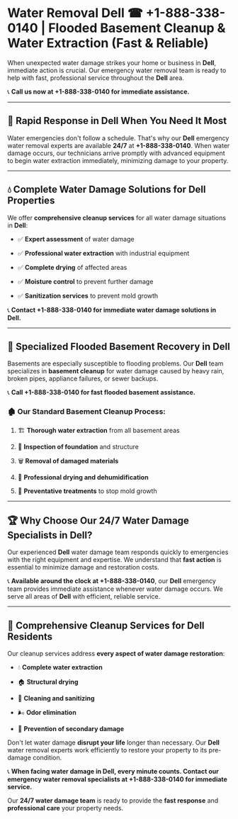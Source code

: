 # Water Removal Dell ☎ +1-888-338-0140 | Flooded Basement Cleanup & Water Extraction (Fast & Reliable)

When unexpected water damage strikes your home or business in **Dell**, immediate action is crucial. Our emergency water removal team is ready to help with fast, professional service throughout the **Dell** area. 

📞 **Call us now at +1-888-338-0140 for immediate assistance.**
---
## 🚀 Rapid Response in Dell When You Need It Most
Water emergencies don't follow a schedule. That's why our **Dell** emergency water removal experts are available **24/7** at **+1-888-338-0140**. When water damage occurs, our technicians arrive promptly with advanced equipment to begin water extraction immediately, minimizing damage to your property.
---
## 💧 Complete Water Damage Solutions for Dell Properties
We offer **comprehensive cleanup services** for all water damage situations in **Dell**:
- ✅ **Expert assessment** of water damage  
- ✅ **Professional water extraction** with industrial equipment  
- ✅ **Complete drying** of affected areas  
- ✅ **Moisture control** to prevent further damage  
- ✅ **Sanitization services** to prevent mold growth  
📞 **Contact +1-888-338-0140 for immediate water damage solutions in Dell.**
---
## 🌊 Specialized Flooded Basement Recovery in Dell
Basements are especially susceptible to flooding problems. Our **Dell** team specializes in **basement cleanup** for water damage caused by heavy rain, broken pipes, appliance failures, or sewer backups. 
📞 **Call +1-888-338-0140 for fast flooded basement assistance.**
### 🏚️ Our Standard Basement Cleanup Process:
1. 🏗️ **Thorough water extraction** from all basement areas  
2. 🔎 **Inspection of foundation** and structure  
3. 🗑️ **Removal of damaged materials**  
4. 💨 **Professional drying and dehumidification**  
5. 🚫 **Preventative treatments** to stop mold growth  
---
## 🏆 Why Choose Our 24/7 Water Damage Specialists in Dell?
Our experienced **Dell** water damage team responds quickly to emergencies with the right equipment and expertise. We understand that **fast action** is essential to minimize damage and restoration costs.
📞 **Available around the clock at +1-888-338-0140**, our **Dell** emergency team provides immediate assistance whenever water damage occurs. We serve all areas of **Dell** with efficient, reliable service.
---
## 🧹 Comprehensive Cleanup Services for Dell Residents
Our cleanup services address **every aspect of water damage restoration**:
- 💧 **Complete water extraction**  
- 🏠 **Structural drying**  
- 🧼 **Cleaning and sanitizing**  
- 🌬️ **Odor elimination**  
- 🚫 **Prevention of secondary damage**  
Don't let water damage **disrupt your life** longer than necessary. Our **Dell** water removal experts work efficiently to restore your property to its pre-damage condition.
📞 **When facing water damage in Dell, every minute counts. Contact our emergency water removal specialists at +1-888-338-0140 for immediate service.**
Our **24/7 water damage team** is ready to provide the **fast response** and **professional care** your property needs.
